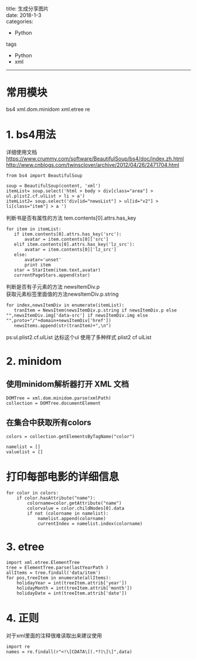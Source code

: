 title: 生成分享图片    
date: 2018-1-3     
categories:    
- Python    
   
tags   
- Python    
- xml    
    
---

# 常用模块 
bs4  xml.dom.minidom  xml.etree   re

# 1. bs4用法    
详细使用文档 https://www.crummy.com/software/BeautifulSoup/bs4/doc/index.zh.html    
http://www.cnblogs.com/twinsclover/archive/2012/04/26/2471704.html  

    from bs4 import BeautifulSoup

    soup = BeautifulSoup(content, 'xml')  
    itemList= soup.select('html > body > div[class="area"] > ul.plist2.cf.ulList > li > a')  
    itemList2= soup.select('div[id="newsList"] > ul[id="v2"] > li[class="item"] > a ')   

判断书是否有属性的方法 tem.contents[0].attrs.has_key

    for item in itemList:
       if item.contents[0].attrs.has_key('src'):
           avatar = item.contents[0]['src']
       elif item.contents[0].attrs.has_key('lz_src'):
           avatar = item.contents[0]['lz_src']
       else:
           avatar='unset'
           print item
       star = StarItem(item.text,avatar)
       currentPageStars.append(star)  

判断是否有子元素的方法 newsItemDiv.p   
获取元素标签里面值的方法newsItemDiv.p.string

    for index,newsItemDiv in enumerate(itemList):
       tranItem = NewsItem(newsItemDiv.p.string if newsItemDiv.p else "",newsItemDiv.img['data-src'] if newsItemDiv.img else "",proto+"/"+domain+newsItemDiv['href'])
       newsItems.append(str(tranItem)+",\n")


ps:ul.plist2.cf.ulList 达标这个ul 使用了多种样式 plist2  cf  ulList     

# 2. minidom

## 使用minidom解析器打开 XML 文档

    DOMTree = xml.dom.minidom.parse(xmlPath)
    collection = DOMTree.documentElement

## 在集合中获取所有colors

    colors = collection.getElementsByTagName("color")

    namelist = []
    valuelist = []

# 打印每部电影的详细信息
    for color in colors:
        if color.hasAttribute("name"):
            colorname=color.getAttribute("name")
            colorvalue = color.childNodes[0].data
            if not (colorname in namelist):
                namelist.append(colorname)
                currentIndex = namelist.index(colorname) 



# 3. etree   

    import xml.etree.ElementTree
    tree = ElementTree.parse(lastYearPath )
    allItems = tree.findall('data/item')
    for pos,treeItem in enumerate(allItems):
        holidayYear = int(treeItem.attrib['year'])
        holidayMonth = int(treeItem.attrib['month'])
        holidayDate = int(treeItem.attrib['date'])


# 4. 正则  
 对于xml里面的注释很难读取出来建议使用

    import re  
    names = re.findall(r"<!\[CDATA\[(.*?)\]\]",data)










 

